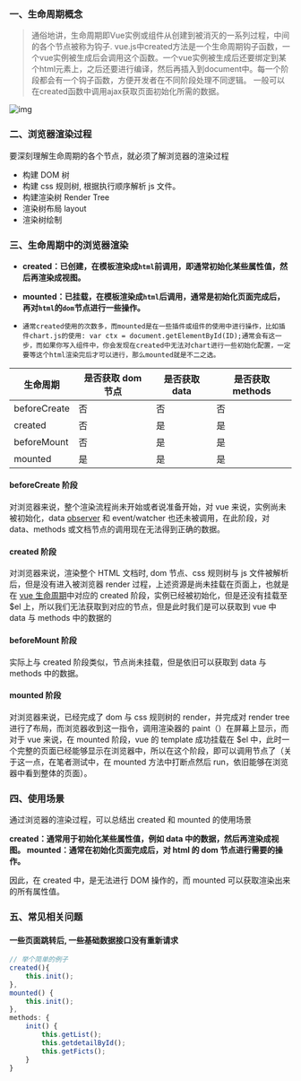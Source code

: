 ### 一、生命周期概念

> 通俗地讲，生命周期即Vue实例或组件从创建到被消灭的一系列过程，中间的各个节点被称为钩子. vue.js中created方法是一个生命周期钩子函数，一个vue实例被生成后会调用这个函数。一个vue实例被生成后还要绑定到某个html元素上，之后还要进行编译，然后再插入到document中。每一个阶段都会有一个钩子函数，方便开发者在不同阶段处理不同逻辑。 一般可以在created函数中调用ajax获取页面初始化所需的数据。

![img](https://img-blog.csdnimg.cn/57bc94823d6d4895aa26837d4a0ede89.png)



### 二、浏览器渲染过程

要深刻理解生命周期的各个节点，就必须了解浏览器的渲染过程

- 构建 DOM 树
- 构建 css 规则树, 根据执行顺序解析 js 文件。
- 构建渲染树 Render Tree
- 渲染树布局 layout
- 渲染树绘制

### 三、生命周期中的浏览器渲染

- **created：已创建，在模板渲染成`html`前调用，即通常初始化某些属性值，然后再渲染成视图。**

- **mounted：已挂载，在模板渲染成`html`后调用，通常是初始化页面完成后，再对`html`的`dom`节点进行一些操作。**

- ```
  通常created使用的次数多，而mounted是在一些插件或组件的使用中进行操作，比如插件chart.js的使用: var ctx = document.getElementById(ID);通常会有这一步，而如果你写入组件中，你会发现在created中无法对chart进行一些初始化配置，一定要等这个html渲染完后才可以进行，那么mounted就是不二之选。
  ```

| **生命周期** | **是否获取 dom 节点** | **是否获取 data** | **是否获取 methods** |
| ------------ | --------------------- | ----------------- | -------------------- |
| beforeCreate | 否                    | 否                | 否                   |
| created      | 否                    | 是                | 是                   |
| beforeMount  | 否                    | 是                | 是                   |
| mounted      | 是                    | 是                | 是                   |

#### beforeCreate 阶段

对浏览器来说，整个渲染流程尚未开始或者说准备开始，对 vue 来说，实例尚未被初始化，data [observer](https://so.csdn.net/so/search?q=observer&spm=1001.2101.3001.7020) 和 event/watcher 也还未被调用，在此阶段，对 data、methods 或文档节点的调用现在无法得到正确的数据。

#### created 阶段

对浏览器来说，渲染整个 HTML 文档时, dom 节点、css 规则树与 js 文件被解析后，但是没有进入被浏览器 render 过程，上述资源是尚未挂载在页面上，也就是在 [vue 生命周期](https://so.csdn.net/so/search?q=vue生命周期&spm=1001.2101.3001.7020)中对应的 created 阶段，实例已经被初始化，但是还没有挂载至 $el 上，所以我们无法获取到对应的节点，但是此时我们是可以获取到 vue 中 data 与 methods 中的数据的

#### beforeMount 阶段

实际上与 created 阶段类似，节点尚未挂载，但是依旧可以获取到 data 与 methods 中的数据。

####  mounted 阶段

对浏览器来说，已经完成了 dom 与 css 规则树的 render，并完成对 render tree 进行了布局，而浏览器收到这一指令，调用渲染器的 paint（）在屏幕上显示，而对于 vue 来说，在 mounted 阶段，vue 的 template 成功挂载在 $el 中，此时一个完整的页面已经能够显示在浏览器中，所以在这个阶段，即可以调用节点了（关于这一点，在笔者测试中，在 mounted 方法中打断点然后 run，依旧能够在浏览器中看到整体的页面）。

### 四、使用场景

通过浏览器的渲染过程，可以总结出 created 和 mounted 的使用场景

**created：通常用于初始化某些属性值，例如 data 中的数据，然后再渲染成视图。
  mounted：通常在初始化页面完成后，对 html 的 dom 节点进行需要的操作。**

因此，在 created 中，是无法进行 DOM 操作的，而 mounted 可以获取渲染出来的所有属性值。

### 五、常见相关问题

#### 一些页面跳转后, 一些基础数据接口没有重新请求

```javascript
// 举个简单的例子  
created(){ 	
    this.init();  
},   
mounted() {    
    this.init();  
},  
methods: {    
    init() {        
        this.getList();        
        this.getdetailById();        
        this.getFicts();      
    }    
}
```
